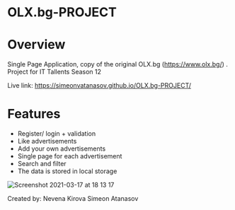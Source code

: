# OLX.bg-PROJECT

# Overview

Single Page Application, copy of the original OLX.bg (https://www.olx.bg/) . 
Project for IT Tallents Season 12

Live link: https://simeonvatanasov.github.io/OLX.bg-PROJECT/


# Features

* Register/ login + validation 
* Like advertisements 
* Add your own advertisements 
* Single page for each advertisement
* Search and filter 
* The data is stored in local storage

![Screenshot 2021-03-17 at 18 13 17](https://user-images.githubusercontent.com/32630123/111500277-7d09f180-874c-11eb-8dbc-8b3a6b7be72c.png)

Created by: 
Nevena Kirova
Simeon Atanasov
